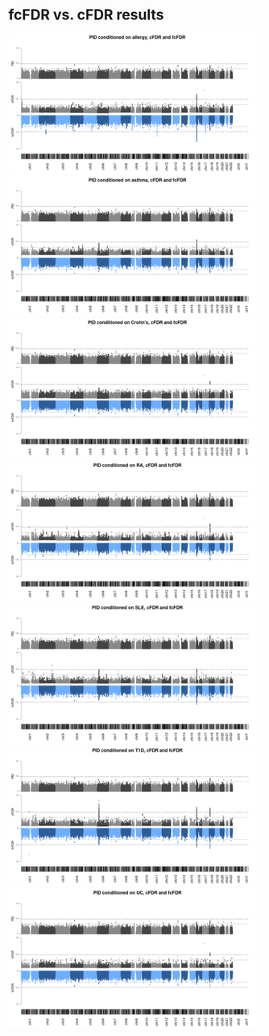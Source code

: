 # fcFDR vs. cFDR results 

![](/images/070421/fcfdr_vs_cfdr/aster_backToBack.png)
![](/images/070421/fcfdr_vs_cfdr/asthma_backToBack.png)
![](/images/070421/fcfdr_vs_cfdr/cd_backToBack.png)
![](/images/070421/fcfdr_vs_cfdr/ra_backToBack.png)
![](/images/070421/fcfdr_vs_cfdr/sle_backToBack.png)
![](/images/070421/fcfdr_vs_cfdr/t1d_backToBack.png)
![](/images/070421/fcfdr_vs_cfdr/uc_backToBack.png)
